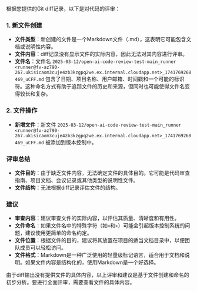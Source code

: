 根据您提供的Git diff记录，以下是对代码的评审：

### 1. 新文件创建

- **文件类型**：新创建的文件是一个Markdown文件（.md），这表明它可能包含文档或说明性内容。
- **文件内容**：diff记录没有显示文件的实际内容，因此无法对其内容进行评审。
- **文件名**：文件名 `2025-03-12/open-ai-code-review-test-main_runner <runner@fv-az790-267.ukisicaom3cuje4zb3kzgpq2we.ex.internal.cloudapp.net>_1741769268469_uCFF.md` 包含了日期、项目名称、用户邮箱、时间戳和一个可能的标识符。这种命名方式有助于追踪文件的历史和来源，但同时也可能使得文件名变得较长和复杂。

### 2. 文件操作

- **新增文件**：新文件 `2025-03-12/open-ai-code-review-test-main_runner <runner@fv-az790-267.ukisicaom3cuje4zb3kzgpq2we.ex.internal.cloudapp.net>_1741769268469_uCFF.md` 被添加到版本控制中。

### 评审总结

- **文件目的**：由于缺乏文件内容，无法确定文件的具体目的。它可能是代码审查指南、项目文档、会议记录或其他类型的说明性文件。
- **文件结构**：无法根据diff记录评估文件的结构。

### 建议

- **审查内容**：建议审查文件的实际内容，以评估其质量、清晰度和有用性。
- **文件命名**：如果文件名中的特殊字符（如`<`和`>`）可能会引起版本控制系统的问题，建议使用更简单的命名约定。
- **文件位置**：根据文件的目的，建议将其放置在项目的适当文档目录中，以便团队成员可以轻松访问。
- **文件格式**：Markdown是一种广泛使用的轻量级标记语言，适合用于文档和说明。如果文件内容是结构化的，使用Markdown是一个好选择。

由于diff输出没有提供文件的具体内容，以上评审和建议是基于文件创建和命名的初步分析。要进行全面评审，需要查看文件的具体内容。
